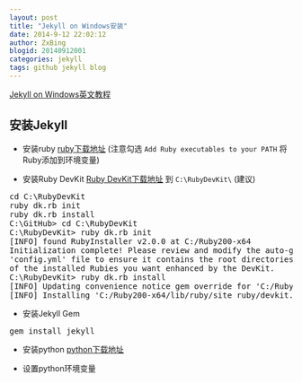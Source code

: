 ```yaml
---
layout: post
title: "Jekyll on Windows安装"
date: 2014-9-12 22:02:12
author: ZxBing
blogid: 20140912001
categories: jekyll
tags: github jekyll blog
---
```

[Jekyll on Windows英文教程](http://jekyll-windows.juthilo.com/ "Jekyll on Windows")

## 安装Jekyll ##

* 安装ruby [ruby下载地址](http://rubyinstaller.org/downloads/) (注意勾选 `Add Ruby executables to your PATH` 将Ruby添加到环境变量)

* 安装Ruby DevKit [Ruby DevKit下载地址](http://rubyinstaller.org/downloads/) 到 `C:\RubyDevKit\` (建议)

<pre class="prettyprint linenums Lang-bash">
cd C:\RubyDevKit
ruby dk.rb init
ruby dk.rb install
C:\GitHub> cd C:\RubyDevKit
C:\RubyDevKit> ruby dk.rb init
[INFO] found RubyInstaller v2.0.0 at C:/Ruby200-x64
Initialization complete! Please review and modify the auto-generated
'config.yml' file to ensure it contains the root directories to all
of the installed Rubies you want enhanced by the DevKit.
C:\RubyDevKit> ruby dk.rb install
[INFO] Updating convenience notice gem override for 'C:/Ruby200-x64'
[INFO] Installing 'C:/Ruby200-x64/lib/ruby/site_ruby/devkit.rb'
</pre>

* 安装Jekyll Gem

<pre class="prettyprint Lang-bash">
gem install jekyll
</pre>

* 安装python [python下载地址](https://www.python.org/download/releases/2.7.8/)

* 设置python环境变量